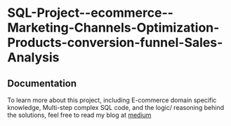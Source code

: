 # SQL-Project--ecommerce--Marketing-Channels-Optimization-Products-conversion-funnel-Sales-Analysis

## Documentation
To learn more about this project, including E-commerce domain
    specific knowledge, Multi-step complex SQL code, and the logic/
    reasoning behind the solutions, feel free to read my blog at  [medium](https://medium.com/@rohitwadhave7/sql-project-part-2-maven-fuzzy-factory-marketing-channels-optimization-users-level-fc19825d19da)
